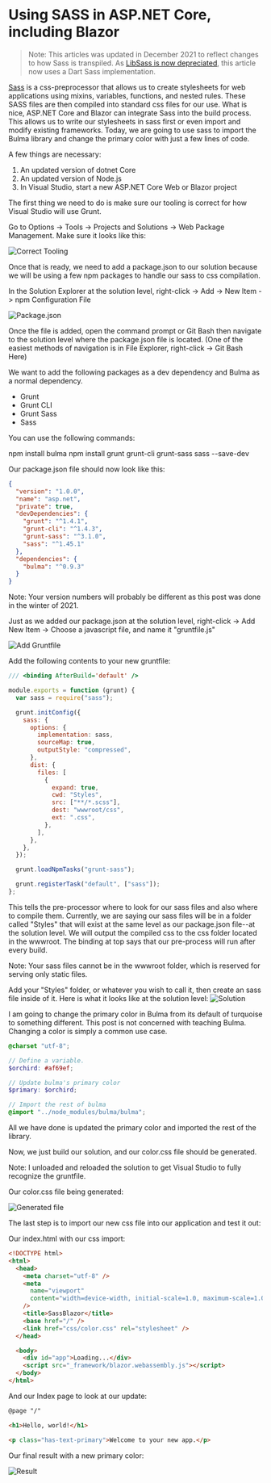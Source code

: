 # Using SASS in ASP.NET Core, including Blazor

> Note: This articles was updated in December 2021 to reflect changes to
> how Sass is transpiled. As [LibSass is now depreciated](https://sass-lang.com/blog/libsass-is-deprecated), this article now uses a Dart Sass implementation.

[Sass](https://sass-lang.com/) is a css-preprocessor that allows us to create stylesheets for web applications using mixins, variables, functions, and nested rules. These SASS files are then compiled into standard css files for our use. What is nice, ASP.NET Core and Blazor can integrate Sass into the build process. This allows us to write our stylesheets in sass first or even import and modify existing frameworks. Today, we are going to use sass to import the Bulma library and change the primary color with just a few lines of code.

A few things are necessary:

1. An updated version of dotnet Core
2. An updated version of Node.js
3. In Visual Studio, start a new ASP.NET Core Web or Blazor project

The first thing we need to do is make sure our tooling is correct for how Visual Studio will use Grunt.

Go to Options -> Tools -> Projects and Solutions -> Web Package Management. Make sure it looks like this:

![Correct Tooling](ide-tooling.png)

Once that is ready, we need to add a package.json to our solution because we will be using a few npm packages to handle our sass to css compilation.

In the Solution Explorer at the solution level, right-click -> Add -> New Item -> npm Configuration File

![Package.json](package-json.png)

Once the file is added, open the command prompt or Git Bash then navigate to the solution level where the package.json file is located. (One of the easiest methods of navigation is in File Explorer, right-click -> Git Bash Here)

We want to add the following packages as a dev dependency and Bulma as a normal dependency.

- Grunt
- Grunt CLI
- Grunt Sass
- Sass

You can use the following commands:

npm install bulma
npm install grunt grunt-cli grunt-sass sass --save-dev

Our package.json file should now look like this:

```json
{
  "version": "1.0.0",
  "name": "asp.net",
  "private": true,
  "devDependencies": {
    "grunt": "^1.4.1",
    "grunt-cli": "^1.4.3",
    "grunt-sass": "^3.1.0",
    "sass": "^1.45.1"
  },
  "dependencies": {
    "bulma": "^0.9.3"
  }
}
```

Note: Your version numbers will probably be different as this post was done in the winter of 2021.

Just as we added our package.json at the solution level, right-click -> Add New Item -> Choose a javascript file, and name it "gruntfile.js"

![Add Gruntfile](add-gruntfile.png)

Add the following contents to your new gruntfile:

```javascript
/// <binding AfterBuild='default' />

module.exports = function (grunt) {
  var sass = require("sass");

  grunt.initConfig({
    sass: {
      options: {
        implementation: sass,
        sourceMap: true,
        outputStyle: "compressed",
      },
      dist: {
        files: [
          {
            expand: true,
            cwd: "Styles",
            src: ["**/*.scss"],
            dest: "wwwroot/css",
            ext: ".css",
          },
        ],
      },
    },
  });

  grunt.loadNpmTasks("grunt-sass");

  grunt.registerTask("default", ["sass"]);
};
```

This tells the pre-processor where to look for our sass files and also where to compile them. Currently, we are saying our sass files will be in a folder called "Styles" that will exist at the same level as our package.json file--at the solution level. We will output the compiled css to the css folder located in the wwwroot. The binding at top says that our pre-process will run after every build.

Note: Your sass files cannot be in the wwwroot folder, which is reserved for serving only static files.

Add your "Styles" folder, or whatever you wish to call it, then create an sass file inside of it.
Here is what it looks like at the solution level:
![Solution](solution.png)

I am going to change the primary color in Bulma from its default of turquoise to something different. This post is not concerned with teaching Bulma. Changing a color is simply a common use case.

```scss
@charset "utf-8";

// Define a variable.
$orchird: #af69ef;

// Update bulma's primary color
$primary: $orchird;

// Import the rest of bulma
@import "../node_modules/bulma/bulma";
```

All we have done is updated the primary color and imported the rest of the library.

Now, we just build our solution, and our color.css file should be generated.

Note: I unloaded and reloaded the solution to get Visual Studio to fully recognize the gruntfile.

Our color.css file being generated:

![Generated file](generated-file.png)

The last step is to import our new css file into our application and test it out:

Our index.html with our css import:

```html
<!DOCTYPE html>
<html>
  <head>
    <meta charset="utf-8" />
    <meta
      name="viewport"
      content="width=device-width, initial-scale=1.0, maximum-scale=1.0, user-scalable=no"
    />
    <title>SassBlazor</title>
    <base href="/" />
    <link href="css/color.css" rel="stylesheet" />
  </head>

  <body>
    <div id="app">Loading...</div>
    <script src="_framework/blazor.webassembly.js"></script>
  </body>
</html>
```

And our Index page to look at our update:

```html
@page "/"

<h1>Hello, world!</h1>

<p class="has-text-primary">Welcome to your new app.</p>
```

Our final result with a new primary color:

![Result](result.png)
